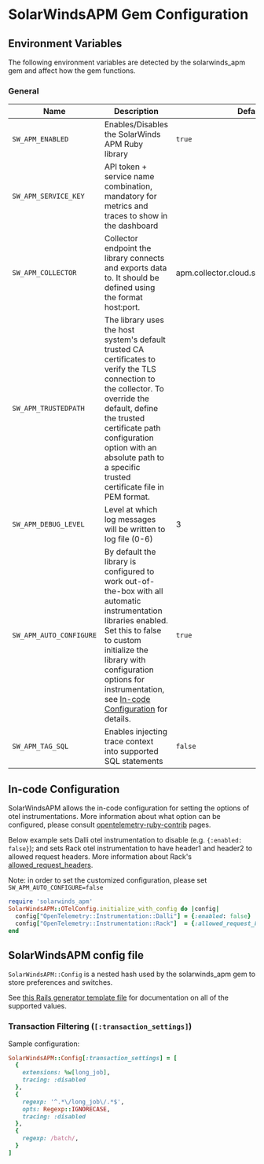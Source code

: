 # SolarWindsAPM Gem Configuration

## Environment Variables

The following environment variables are detected by the solarwinds_apm gem and affect how the gem functions.

### General

Name | Description | Default
---- | ----------- | -------
`SW_APM_ENABLED` | Enables/Disables the SolarWinds APM Ruby library | `true`
`SW_APM_SERVICE_KEY` | API token + service name combination, mandatory for metrics and traces to show in the dashboard |
`SW_APM_COLLECTOR` | Collector endpoint the library connects and exports data to. It should be defined using the format host:port. | apm.collector.cloud.solarwinds.com:443
`SW_APM_TRUSTEDPATH` | The library uses the host system's default trusted CA certificates to verify the TLS connection to the collector. To override the default, define the trusted certificate path configuration option with an absolute path to a specific trusted certificate file in PEM format.
`SW_APM_DEBUG_LEVEL` | Level at which log messages will be written to log file (0-6) | 3
`SW_APM_AUTO_CONFIGURE` | By default the library is configured to work out-of-the-box with all automatic instrumentation libraries enabled. Set this to false to custom initialize the library with configuration options for instrumentation, see [In-code Configuration](#in-code-configuration) for details. | `true`
`SW_APM_TAG_SQL` | Enables injecting trace context into supported SQL statements | `false`


## In-code Configuration

SolarWindsAPM allows the in-code configuration for setting the options of otel instrumentations. More information about what option can be configured, please consult [opentelemetry-ruby-contrib](https://github.com/open-telemetry/opentelemetry-ruby-contrib/tree/main/instrumentation) pages.

Below example sets Dalli otel instrumentation to disable (e.g. `{:enabled: false}`); and sets Rack otel instrumentation to have header1 and header2 to allowed request headers. More information about Rack's [allowed_request_headers](https://github.com/open-telemetry/opentelemetry-ruby-contrib/blob/main/instrumentation/rack/lib/opentelemetry/instrumentation/rack/instrumentation.rb#L23).

Note: in order to set the customized configuration, please set `SW_APM_AUTO_CONFIGURE=false`
```ruby
require 'solarwinds_apm'
SolarWindsAPM::OTelConfig.initialize_with_config do |config|
  config["OpenTelemetry::Instrumentation::Dalli"] = {:enabled: false}
  config["OpenTelemetry::Instrumentation::Rack"]  = {:allowed_request_headers: ['header1', 'header2']}
end
```

## SolarWindsAPM config file

`SolarWindsAPM::Config` is a nested hash used by the solarwinds_apm gem to store preferences and switches.

See [this Rails generator template file](https://github.com/solarwindscloud/swotel-ruby/blob/main/lib/rails/generators/solarwinds_apm/templates/solarwinds_apm_initializer.rb) for documentation on all of the supported values.

### Transaction Filtering (`[:transaction_settings]`)

Sample configuration:
```ruby
SolarWindsAPM::Config[:transaction_settings] = [
  {
    extensions: %w[long_job],
    tracing: :disabled
  },
  {
    regexp: '^.*\/long_job\/.*$',
    opts: Regexp::IGNORECASE,
    tracing: :disabled
  },
  {
    regexp: /batch/,
  }
]
```